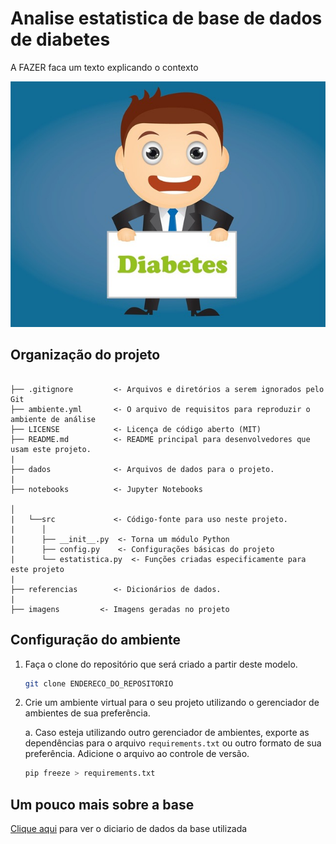 # Analise estatistica de base de dados de diabetes

A FAZER faca um texto explicando o contexto

![imagem](imagens/diabetes.jpg)

## Organização do projeto

```

├── .gitignore         <- Arquivos e diretórios a serem ignorados pelo Git
├── ambiente.yml       <- O arquivo de requisitos para reproduzir o ambiente de análise
├── LICENSE            <- Licença de código aberto (MIT)
├── README.md          <- README principal para desenvolvedores que usam este projeto.
|
├── dados              <- Arquivos de dados para o projeto.
|
├── notebooks          <- Jupyter Notebooks

│
|   └──src             <- Código-fonte para uso neste projeto.
|      │
|      ├── __init__.py  <- Torna um módulo Python
|      ├── config.py    <- Configurações básicas do projeto
|      └── estatistica.py  <- Funções criadas especificamente para este projeto
|
├── referencias        <- Dicionários de dados.
|
├── imagens         <- Imagens geradas no projeto

```

## Configuração do ambiente

1. Faça o clone do repositório que será criado a partir deste modelo.

    ```bash
    git clone ENDERECO_DO_REPOSITORIO
    ```

2. Crie um ambiente virtual para o seu projeto utilizando o gerenciador de ambientes de sua preferência.

   a. Caso esteja utilizando outro gerenciador de ambientes, exporte as dependências
    para o arquivo `requirements.txt` ou outro formato de sua preferência. Adicione o
    arquivo ao controle de versão.
    
      ```bash
      pip freeze > requirements.txt
      ```

## Um pouco mais sobre a base

[Clique aqui](referencias/01_dicionario_de_dados.md) para ver o diciario de dados da base utilizada